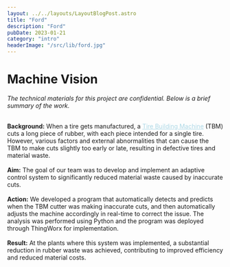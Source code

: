 ```yaml
---
layout: ../../layouts/LayoutBlogPost.astro
title: "Ford"
description: "Ford"
pubDate: 2023-01-21
category: "intro"
headerImage: "/src/lib/ford.jpg"
---
```


# Machine Vision

_The technical materials for this project are confidential. Below is a brief summary of the work._
<br><br>

**Background:** When a tire gets manufactured, a [<a href="https://www.youtube.com/watch?v=pYzz2MaZo6A" style="color: lightblue;" target="_blank">Tire Building Machine</a>](https://www.youtube.com/watch?v=pYzz2MaZo6A) (TBM) cuts a long piece of rubber, with each piece intended for a single tire. However, various factors and external abnormalities that can cause the TBM to make cuts slightly too early or late, resulting in defective tires and material waste.
<br><br>
**Aim:** The goal of our team was to develop and implement an adaptive control system to  significantly reduced material waste caused by inaccurate cuts.
<br><br>
**Action:** We developed a program that automatically detects and predicts when the TBM cutter was making inaccurate cuts, and then automatically adjusts the machine accordingly in real-time to correct the issue. The analysis was performed using Python and the program was deployed through ThingWorx for implementation.
<br><br>
**Result:** At the plants where this system was implemented, a substantial reduction in rubber waste was achieved, contributing to improved efficiency and reduced material costs.

